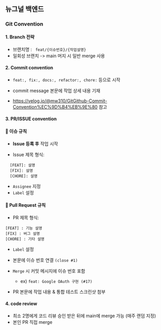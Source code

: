 ## 뉴그널 백엔드

### Git Convention
#### 1. Branch 전략
- 브랜치명 : ``` feat/{이슈번호}/{작업설명}```
- 일회성 브랜치 -> main 머지 시 일반 merge 사용 

#### 2. Commit convention
- ```feat:, fix:, docs:, refactor:, chore:``` 등으로 시작
- commit message 본문에 작업 상세 내용 기재

- https://velog.io/@mw310/GitGithub-Commit-Convention%EC%9D%B4%EB%9E%80 참고

#### 3. PR/ISSUE convention
#### 📌 이슈 규칙

- **Issue 등록 후** 작업 시작

- Issue 제목 형식:
```
  [FEAT]: 설명  
  [FIX]: 설명  
  [CHORE]: 설명
```
- ```Assignee``` 지정
- ```Label``` 설정


#### 🔀 Pull Request 규칙
- PR 제목 형식:
```
[FEAT] : 기능 설명
[FIX] : 버그 설명
[CHORE] : 기타 설명
```
- ```Label``` 설정
- 본문에 이슈 번호 연결 ```(close #1)```

- ```Merge``` 시 커밋 메시지에 이슈 번호 포함

   - ex) ```feat: Google OAuth 구현 (#17)```

- PR 본문에 작업 내용 & 통합 테스트 스크린샷 첨부

#### 4. code review
- 최소 2명에게 코드 리뷰 승인 받은 뒤에 main에 merge 가능 (매주 랜덤 지정)
- 본인 PR 직접 merge
